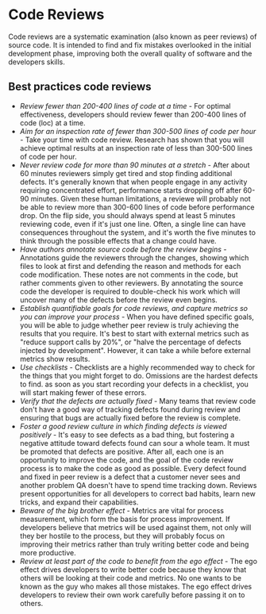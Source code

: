 # Code Reviews

Code reviews are a systematic examination (also known as peer reviews) of source code. It is intended to find and fix mistakes overlooked in the initial development phase, improving both the overall quality of software and the developers skills.

## Best practices code reviews

* *Review fewer than 200-400 lines of code at a time* - For optimal effectiveness, developers should review fewer than 200-400 lines of code (loc) at a time.
* *Aim for an inspection rate of fewer than 300-500 lines of code per hour* - Take your time with code review. Research has shown that you will achieve optimal results at an inspection rate of less than 300-500 lines of code per hour.
* *Never review code for more than 90 minutes at a stretch* - After about 60 minutes reviewers simply get tired and stop finding additional defects. It's generally known that when people engage in any activity requiring concentrated effort, performance starts dropping off after 60-90 minutes. Given these human limitations, a reviewe will probably not be able to review more than 300-600 lines of code before performance drop.
On the flip side, you should always spend at least 5 minutes reviewing code, even if it's just one line. Often, a single line can have consequences throughout the system, and it's worth the five minutes to think through the possible effects that a change could have.
* *Have authors annotate source code before the review begins* - Annotations guide the reviewers through the changes, showing which files to look at first and defending the reason and methods for each code modification. These notes are not comments in the code, but rather comments given to other reviewers. By annotating the source code the developer is required to double-check his work which will uncover many of the defects before the review even begins.
 * *Establish quantifiable goals for code reviews, and capture metrics so you can improve your process* - When you have defined specific goals, you will be able to judge whether peer review is truly achieving the results that you require. It's best to start with external metrics such as "reduce support calls by 20%", or "halve the percentage of defects injected by development". However, it can take a while before external metrics show results.
 * *Use checklists* - Checklists are a highly recommended way to check for the things that you might forget to do. Omissions are the hardest defects to find. as soon as you start recording your defects in a checklist, you will start making fewer of these errors.
 * *Verify that the defects are actually fixed* - Many teams that review code don't have a good way of tracking defects found during review and ensuring that bugs are actually fixed before the review is complete.
 * *Foster a good review culture in which finding defects is viewed positively* - It's easy to see defects as a bad thing, but fostering a negative attitude toward defects found can sour a whole team. It must be promoted that defects are positive. After all, each one is an opportunity to improve the code, and the goal of the code review process is to make the code as good as possible. Every defect found and fixed in peer review is a defect that a customer never sees and another problem QA doesn't have to spend time tracking down. Reviews present opportunities for all developers to correct bad habits, learn new tricks, and expand their capabilities.
 * *Beware of the big brother effect* - Metrics are vital for process measurement, which form the basis for process improvement. If developers believe that metrics will be used against them, not only will they ber hostile to the process, but they will probably focus on improving their metrics rather than truly writing better code and being more productive.
 * *Review at least part of the code to benefit from the ego effect* - The ego effect drives developers to write better code because they know that others will be looking at their code and metrics. No one wants to be known as the guy who makes all those mistakes. The ego effect drives developers to review their own work carefully before passing it on to others.

